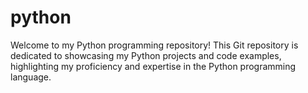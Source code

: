 # python
Welcome to my Python programming repository! This Git repository is dedicated to showcasing my Python projects and code examples, highlighting my proficiency and expertise in the Python programming language.

